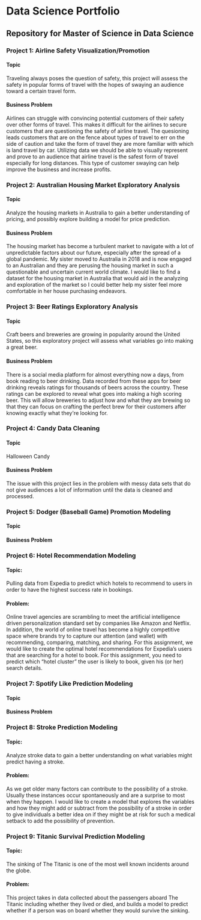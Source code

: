 # Data Science Portfolio

## Repository for Master of Science in Data Science

### Project 1: Airline Safety Visualization/Promotion
#### Topic
Traveling always poses the question of safety, this project will assess the safety in popular forms of travel with the hopes of swaying an audience toward a certain travel form.
#### Business Problem
Airlines can struggle with convincing potential customers of their safety over other forms of travel. This makes it difficult for the airlines to secure customers that are questioning the safety of airline travel. The quesioning leads customers that are on the fence about types of travel to err on the side of caution and take the form of travel they are more familiar with which is land travel by car. Utilizing data we should be able to visually represent and prove to an audience that airline travel is the safest form of travel especially for long distances. This type of customer swaying can help improve the business and increase profits.

### Project 2: Australian Housing Market Exploratory Analysis
#### Topic
Analyze the housing markets in Australia to gain a better understanding of pricing, and possibly explore building a model for price prediction.
#### Business Problem
The housing market has become a turbulent market to navigate with a lot of unpredictable factors about our future, especially after the spread of a global pandemic. My sister moved to Australia in 2018 and is now engaged to an Australian and they are perusing the housing market in such a questionable and uncertain current world climate. I would like to find a dataset for the housing market in Australia that would aid in the analyzing and exploration of the market so I could better help my sister feel more comfortable in her house purchasing endeavors.

### Project 3: Beer Ratings Exploratory Analysis
#### Topic
Craft beers and breweries are growing in popularity around the United States, so this exploratory project will assess what variables go into making a great beer.
#### Business Problem
There is a social media platform for almost everything now a days, from book reading to beer drinking. Data recorded from these apps for beer drinking reveals ratings for thousands of beers across the country. These ratings can be explored to reveal what goes into making a high scoring beer. This will allow breweries to adjust how and what they are brewing so that they can focus on crafting the perfect brew for their customers after knowing exactly what they're looking for.

### Project 4: Candy Data Cleaning
#### Topic
Halloween Candy
#### Business Problem
The issue with this project lies in the problem with messy data sets that do not give audiences a lot of information until the data is cleaned and processed.

### Project 5: Dodger (Baseball Game) Promotion Modeling
#### Topic
#### Business Problem

### Project 6: Hotel Recommendation Modeling
#### Topic:
Pulling data from Expedia to predict which hotels to recommend to users in order to have the highest success rate in bookings.
#### Problem: 
Online travel agencies are scrambling to meet the artificial intelligence driven personalization standard set by companies like Amazon and Netflix. In addition, the world of online travel has become a highly competitive space where brands try to capture our attention (and wallet) with recommending, comparing, matching, and sharing. For this assignment, we would like to create the optimal hotel recommendations for Expedia’s users that are searching for a hotel to book. For this assignment, you need to predict which “hotel cluster” the user is likely to book, given his (or her) search details.

### Project 7: Spotify Like Prediction Modeling
#### Topic
#### Business Problem

### Project 8: Stroke Prediction Modeling
#### Topic:
Analyze stroke data to gain a better understanding on what variables might predict having a stroke.
#### Problem:
As we get older many factors can contribute to the possibility of a stroke. Usually these instances occur spontaneously and are a surprise to most when they happen. I would like to create a model that explores the variables and how they might add or subtract from the possibility of a stroke in order to give individuals a better idea on if they might be at risk for such a medical setback to add the possibility of prevention.

### Project 9: Titanic Survival Prediction Modeling
#### Topic:
The sinking of The Titanic is one of the most well known incidents around the globe.
#### Problem:
This project takes in data collected about the passengers aboard The Titanic including whether they lived or died, and builds a model to predict whether if a person was on board whether they would survive the sinking.
